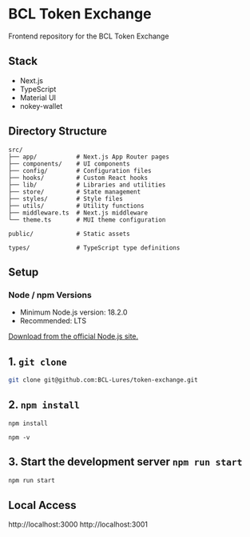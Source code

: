 # BCL Token Exchange

Frontend repository for the BCL Token Exchange

## Stack

- Next.js  
- TypeScript  
- Material UI  
- nokey-wallet  

## Directory Structure

```plaintext
src/
├── app/           # Next.js App Router pages
├── components/    # UI components
├── config/        # Configuration files
├── hooks/         # Custom React hooks
├── lib/           # Libraries and utilities
├── store/         # State management
├── styles/        # Style files
├── utils/         # Utility functions
├── middleware.ts  # Next.js middleware
└── theme.ts       # MUI theme configuration

public/            # Static assets

types/             # TypeScript type definitions
```

## Setup

### Node / npm Versions

- Minimum Node.js version: 18.2.0
- Recommended: LTS

[Download from the official Node.js site.](https://nodejs.org/ja/)

## 1. `git clone`

```bash
git clone git@github.com:BCL-Lures/token-exchange.git
```

## 2. `npm install`

`npm install`

```shell
npm -v
```

## 3. Start the development server `npm run start`

```bash
npm run start
```

## Local Access
http://localhost:3000
http://localhost:3001
